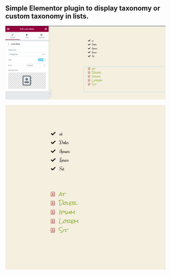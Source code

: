 ## Simple Elementor plugin to display taxonomy or custom taxonomy in lists.

![Screenshoot Admin](admin_ss.png "Screenshoot Admin")

![Screenshoot Front-End](fe_ss.png "Screenshoot Front-End")